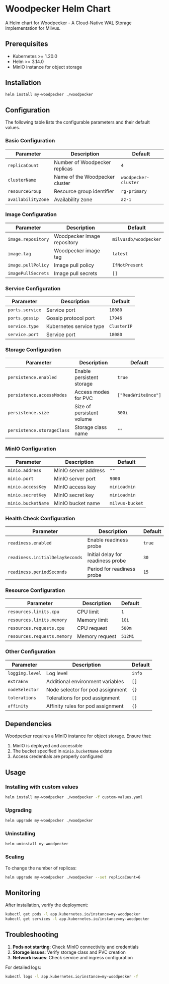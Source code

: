 # Woodpecker Helm Chart

A Helm chart for Woodpecker - A Cloud-Native WAL Storage Implementation for Milvus.

## Prerequisites

- Kubernetes >= 1.20.0
- Helm >= 3.14.0
- MinIO instance for object storage

## Installation

```bash
helm install my-woodpecker ./woodpecker
```

## Configuration

The following table lists the configurable parameters and their default values.

### Basic Configuration

| Parameter | Description | Default |
|-----------|-------------|---------|
| `replicaCount` | Number of Woodpecker replicas | `4` |
| `clusterName` | Name of the Woodpecker cluster | `woodpecker-cluster` |
| `resourceGroup` | Resource group identifier | `rg-primary` |
| `availabilityZone` | Availability zone | `az-1` |

### Image Configuration

| Parameter | Description | Default |
|-----------|-------------|---------|
| `image.repository` | Woodpecker image repository | `milvusdb/woodpecker` |
| `image.tag` | Woodpecker image tag | `latest` |
| `image.pullPolicy` | Image pull policy | `IfNotPresent` |
| `imagePullSecrets` | Image pull secrets | `[]` |

### Service Configuration

| Parameter | Description | Default |
|-----------|-------------|---------|
| `ports.service` | Service port | `18080` |
| `ports.gossip` | Gossip protocol port | `17946` |
| `service.type` | Kubernetes service type | `ClusterIP` |
| `service.port` | Service port | `18080` |

### Storage Configuration

| Parameter | Description | Default |
|-----------|-------------|---------|
| `persistence.enabled` | Enable persistent storage | `true` |
| `persistence.accessModes` | Access modes for PVC | `["ReadWriteOnce"]` |
| `persistence.size` | Size of persistent volume | `30Gi` |
| `persistence.storageClass` | Storage class name | `""` |

### MinIO Configuration

| Parameter | Description | Default |
|-----------|-------------|---------|
| `minio.address` | MinIO server address | `""` |
| `minio.port` | MinIO server port | `9000` |
| `minio.accessKey` | MinIO access key | `minioadmin` |
| `minio.secretKey` | MinIO secret key | `minioadmin` |
| `minio.bucketName` | MinIO bucket name | `milvus-bucket` |

### Health Check Configuration

| Parameter | Description | Default |
|-----------|-------------|---------|
| `readiness.enabled` | Enable readiness probe | `true` |
| `readiness.initialDelaySeconds` | Initial delay for readiness probe | `30` |
| `readiness.periodSeconds` | Period for readiness probe | `15` |

### Resource Configuration

| Parameter | Description | Default |
|-----------|-------------|---------|
| `resources.limits.cpu` | CPU limit | `1` |
| `resources.limits.memory` | Memory limit | `1Gi` |
| `resources.requests.cpu` | CPU request | `500m` |
| `resources.requests.memory` | Memory request | `512Mi` |

### Other Configuration

| Parameter | Description | Default |
|-----------|-------------|---------|
| `logging.level` | Log level | `info` |
| `extraEnv` | Additional environment variables | `[]` |
| `nodeSelector` | Node selector for pod assignment | `{}` |
| `tolerations` | Tolerations for pod assignment | `[]` |
| `affinity` | Affinity rules for pod assignment | `{}` |

## Dependencies

Woodpecker requires a MinIO instance for object storage. Ensure that:

1. MinIO is deployed and accessible
2. The bucket specified in `minio.bucketName` exists
3. Access credentials are properly configured

## Usage

### Installing with custom values

```bash
helm install my-woodpecker ./woodpecker -f custom-values.yaml
```

### Upgrading

```bash
helm upgrade my-woodpecker ./woodpecker
```

### Uninstalling

```bash
helm uninstall my-woodpecker
```

### Scaling

To change the number of replicas:

```bash
helm upgrade my-woodpecker ./woodpecker --set replicaCount=6
```

## Monitoring

After installation, verify the deployment:

```bash
kubectl get pods -l app.kubernetes.io/instance=my-woodpecker
kubectl get services -l app.kubernetes.io/instance=my-woodpecker
```

## Troubleshooting

1. **Pods not starting**: Check MinIO connectivity and credentials
2. **Storage issues**: Verify storage class and PVC creation
3. **Network issues**: Check service and ingress configuration

For detailed logs:

```bash
kubectl logs -l app.kubernetes.io/instance=my-woodpecker -f
```